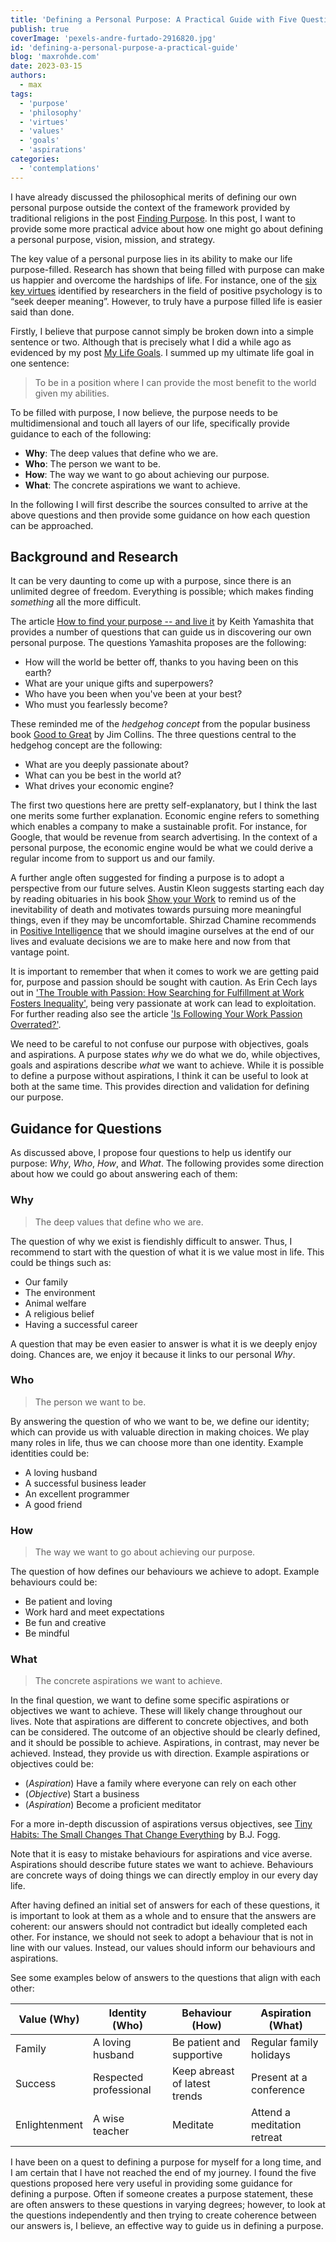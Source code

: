 ```yaml
---
title: 'Defining a Personal Purpose: A Practical Guide with Five Questions'
publish: true
coverImage: 'pexels-andre-furtado-2916820.jpg'
id: 'defining-a-personal-purpose-a-practical-guide'
blog: 'maxrohde.com'
date: 2023-03-15
authors:
  - max
tags:
  - 'purpose'
  - 'philosophy'
  - 'virtues'
  - 'values'
  - 'goals'
  - 'aspirations'
categories:
  - 'contemplations'
---
```


I have already discussed the philosophical merits of defining our own personal purpose outside the context of the framework provided by traditional religions in the post [Finding Purpose](https://maxrohde.com/2020/05/23/finding-purpose). In this post, I want to provide some more practical advice about how one might go about defining a personal purpose, vision, mission, and strategy.

The key value of a personal purpose lies in its ability to make our life purpose-filled. Research has shown that being filled with purpose can make us happier and overcome the hardships of life. For instance, one of the [six key virtues](https://maxrohde.com/2018/08/14/six-virtues-according-to-positive-psychology) identified by researchers in the field of positive psychology is to “seek deeper meaning”. However, to truly have a purpose filled life is easier said than done.

Firstly, I believe that purpose cannot simply be broken down into a simple sentence or two. Although that is precisely what I did a while ago as evidenced by my post [My Life Goals](https://maxrohde.com/2019/09/27/my-life-goals). I summed up my ultimate life goal in one sentence:

> To be in a position where I can provide the most benefit to the world given my abilities.

 To be filled with purpose, I now believe, the purpose needs to be multidimensional and touch all layers of our life, specifically provide guidance to each of the following: 

- **Why**: The deep values that define who we are.
- **Who**: The person we want to be.
- **How**: The way we want to go about achieving our purpose.
- **What**: The concrete aspirations we want to achieve.

In the following I will first describe the sources consulted to arrive at the above questions and then provide some guidance on how each question can be approached.

## Background and Research

It can be very daunting to come up with a purpose, since there is an unlimited degree of freedom. Everything is possible; which makes finding _something_ all the more difficult.

The article [How to find your purpose -- and live it](https://edition.cnn.com/2014/11/25/business/career-success-purpose/) by Keith Yamashita that provides a number of questions that can guide us in discovering our own personal purpose. The questions Yamashita proposes are the following:

- How will the world be better off, thanks to you having been on this earth?
- What are your unique gifts and superpowers?
- Who have you been when you've been at your best?
- Who must you fearlessly become?

These reminded me of the _hedgehog concept_ from the popular business book [Good to Great](https://www.goodreads.com/book/show/76865.Good_to_Great) by Jim Collins. The three questions central to the hedgehog concept are the following:

- What are you deeply passionate about?
- What can you be best in the world at?
- What drives your economic engine?

The first two questions here are pretty self-explanatory, but I think the last one merits some further explanation. Economic engine refers to something which enables a company to make a sustainable profit. For instance, for Google, that would be revenue from search advertising. In the context of a personal purpose, the economic engine would be what we could derive a regular income from to support us and our family.

A further angle often suggested for finding a purpose is to adopt a perspective from our future selves. Austin Kleon suggests starting each day by reading obituaries in his book [Show your Work](goodreads.com/review/show/3352710947) to remind us of the inevitability of death and motivates towards pursuing more meaningful things, even if they may be uncomfortable. Shirzad Chamine recommends in [Positive Intelligence](https://www.goodreads.com/review/show/2809474509) that we should imagine ourselves at the end of our lives and evaluate decisions we are to make here and now from that vantage point.

It is important to remember that when it comes to work we are getting paid for, purpose and passion should be sought with caution. As Erin Cech lays out in ['The Trouble with Passion: How Searching for Fulfillment at Work Fosters Inequality'](https://www.ucpress.edu/book/9780520303232/the-trouble-with-passion), being very passionate at work can lead to exploitation. For further reading also see the article ['Is Following Your Work Passion Overrated?'](https://www.nytimes.com/2023/08/03/business/work-passion-overrated.html). 

We need to be careful to not confuse our purpose with objectives, goals and aspirations. A purpose states _why_ we do what we do, while objectives, goals and aspirations describe _what_ we want to achieve. While it is possible to define a purpose without aspirations, I think it can be useful to look at both at the same time. This provides direction and validation for defining our purpose.

## Guidance for Questions

As discussed above, I propose four questions to help us identify our purpose: _Why_, _Who_, _How_, and _What_. The following provides some direction about how we could go about answering each of them:

### Why

> The deep values that define who we are.

The question of why we exist is fiendishly difficult to answer. Thus, I recommend to start with the question of what it is we value most in life. This could be things such as:

- Our family
- The environment
- Animal welfare
- A religious belief
- Having a successful career

A question that may be even easier to answer is what it is we deeply enjoy doing. Chances are, we enjoy it because it links to our personal _Why_.

### Who

> The person we want to be.

By answering the question of who we want to be, we define our identity; which can provide us with valuable direction in making choices. We play many roles in life, thus we can choose more than one identity. Example identities could be:

- A loving husband
- A successful business leader
- An excellent programmer
- A good friend

### How

> The way we want to go about achieving our purpose.

The question of how defines our behaviours we achieve to adopt. Example behaviours could be:

- Be patient and loving
- Work hard and meet expectations
- Be fun and creative
- Be mindful

### What

> The concrete aspirations we want to achieve.

In the final question, we want to define some specific aspirations or objectives we want to achieve. These will likely change throughout our lives. Note that aspirations are different to concrete objectives, and both can be considered. The outcome of an objective should be clearly defined, and it should be possible to achieve. Aspirations, in contrast, may never be achieved. Instead, they provide us with direction. Example aspirations or objectives could be:

- (_Aspiration_) Have a family where everyone can rely on each other
- (_Objective_) Start a business
- (_Aspiration_) Become a proficient meditator

For a more in-depth discussion of aspirations versus objectives, see [Tiny Habits: The Small Changes That Change Everything](https://www.goodreads.com/book/show/43261127-tiny-habits?from_search=true&from_srp=true&qid=zadcmL27NH&rank=1) by B.J. Fogg.

Note that it is easy to mistake behaviours for aspirations and vice averse. Aspirations should describe future states we want to achieve. Behaviours are concrete ways of doing things we can directly employ in our every day life.

After having defined an initial set of answers for each of these questions, it is important to look at them as a whole and to ensure that the answers are coherent: our answers should not contradict but ideally completed each other. For instance, we should not seek to adopt a behaviour that is not in line with our values. Instead, our values should inform our behaviours and aspirations.

See some examples below of answers to the questions that align with each other:

| Value (Why)   | Identity (Who)         | Behaviour (How)               | Aspiration (What)       |
| ------------- | ---------------------- | ----------------------------- | ----------------------- |
| Family        | A loving husband       | Be patient and supportive     | Regular family holidays |
| Success       | Respected professional | Keep abreast of latest trends | Present at a conference |
| Enlightenment | A wise teacher         | Meditate                      | Attend a meditation retreat                        |

I have been on a quest to defining a purpose for myself for a long time, and I am certain that I have not reached the end of my journey. I found the five questions proposed here very useful in providing some guidance for defining a purpose. Often if someone creates a purpose statement, these are often answers to these questions in varying degrees; however, to look at the questions independently and then trying to create coherence between our answers is, I believe, an effective way to guide us in defining a purpose.  
